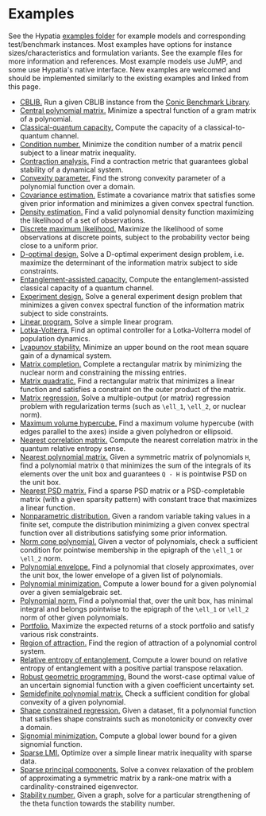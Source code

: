 # Examples

See the Hypatia [examples folder](https://github.com/chriscoey/Hypatia.jl/tree/master/examples) for example models and corresponding test/benchmark instances.
Most examples have options for instance sizes/characteristics and formulation variants.
See the example files for more information and references.
Most example models use JuMP, and some use Hypatia's native interface.
New examples are welcomed and should be implemented similarly to the existing examples and linked from this page.

  - [CBLIB.](https://github.com/chriscoey/Hypatia.jl/tree/master/examples/CBLIB) Run a given CBLIB instance from the [Conic Benchmark Library](http://cblib.zib.de/).
  - [Central polynomial matrix.](https://github.com/chriscoey/Hypatia.jl/tree/master/examples/centralpolymat) Minimize a spectral function of a gram matrix of a polynomial.
  - [Classical-quantum capacity.](https://github.com/chriscoey/Hypatia.jl/tree/master/examples/classicalquantum) Compute the capacity of a classical-to-quantum channel.
  - [Condition number.](https://github.com/chriscoey/Hypatia.jl/tree/master/examples/conditionnum) Minimize the condition number of a matrix pencil subject to a linear matrix inequality.
  - [Contraction analysis.](https://github.com/chriscoey/Hypatia.jl/tree/master/examples/contraction) Find a contraction metric that guarantees global stability of a dynamical system.
  - [Convexity parameter.](https://github.com/chriscoey/Hypatia.jl/tree/master/examples/convexityparameter) Find the strong convexity parameter of a polynomial function over a domain.
  - [Covariance estimation.](https://github.com/chriscoey/Hypatia.jl/tree/master/examples/covarianceest) Estimate a covariance matrix that satisfies some given prior information and minimizes a given convex spectral function.
  - [Density estimation.](https://github.com/chriscoey/Hypatia.jl/tree/master/examples/densityest) Find a valid polynomial density function maximizing the likelihood of a set of observations.
  - [Discrete maximum likelihood.](https://github.com/chriscoey/Hypatia.jl/tree/master/examples/discretemaxlikelihood) Maximize the likelihood of some observations at discrete points, subject to the probability vector being close to a uniform prior.
  - [D-optimal design.](https://github.com/chriscoey/Hypatia.jl/tree/master/examples/doptimaldesign) Solve a D-optimal experiment design problem, i.e. maximize the determinant of the information matrix subject to side constraints.
  - [Entanglement-assisted capacity.](https://github.com/chriscoey/Hypatia.jl/tree/master/examples/entanglementassisted) Compute the entanglement-assisted classical capacity of a quantum channel.
  - [Experiment design.](https://github.com/chriscoey/Hypatia.jl/tree/master/examples/experimentdesign) Solve a general experiment design problem that minimizes a given convex spectral function of the information matrix subject to side constraints.
  - [Linear program.](https://github.com/chriscoey/Hypatia.jl/tree/master/examples/linearopt) Solve a simple linear program.
  - [Lotka-Volterra.](https://github.com/chriscoey/Hypatia.jl/tree/master/examples/lotkavolterra) Find an optimal controller for a Lotka-Volterra model of population dynamics.
  - [Lyapunov stability.](https://github.com/chriscoey/Hypatia.jl/tree/master/examples/lyapunovstability) Minimize an upper bound on the root mean square gain of a dynamical system.
  - [Matrix completion.](https://github.com/chriscoey/Hypatia.jl/tree/master/examples/matrixcompletion) Complete a rectangular matrix by minimizing the nuclear norm and constraining the missing entries.
  - [Matrix quadratic.](https://github.com/chriscoey/Hypatia.jl/tree/master/examples/matrixquadratic) Find a rectangular matrix that minimizes a linear function and satisfies a constraint on the outer product of the matrix.
  - [Matrix regression.](https://github.com/chriscoey/Hypatia.jl/tree/master/examples/matrixregression) Solve a multiple-output (or matrix) regression problem with regularization terms (such as ``\ell_1``, ``\ell_2``, or nuclear norm).
  - [Maximum volume hypercube.](https://github.com/chriscoey/Hypatia.jl/tree/master/examples/maxvolume) Find a maximum volume hypercube (with edges parallel to the axes) inside a given polyhedron or ellipsoid.
  - [Nearest correlation matrix.](https://github.com/chriscoey/Hypatia.jl/tree/master/examples/nearestcorrelation) Compute the nearest correlation matrix in the quantum relative entropy sense.
  - [Nearest polynomial matrix.](https://github.com/chriscoey/Hypatia.jl/tree/master/examples/nearestpolymat) Given a symmetric matrix of polynomials ``H``, find a polynomial matrix ``Q`` that minimizes the sum of the integrals of its elements over the unit box and guarantees ``Q - H`` is pointwise PSD on the unit box.
  - [Nearest PSD matrix.](https://github.com/chriscoey/Hypatia.jl/tree/master/examples/nearestpsd) Find a sparse PSD matrix or a PSD-completable matrix (with a given sparsity pattern) with constant trace that maximizes a linear function.
  - [Nonparametric distribution.](https://github.com/chriscoey/Hypatia.jl/tree/master/examples/nonparametricdistr) Given a random variable taking values in a finite set, compute the distribution minimizing a given convex spectral function over all distributions satisfying some prior information.
  - [Norm cone polynomial.](https://github.com/chriscoey/Hypatia.jl/tree/master/examples/normconepoly) Given a vector of polynomials, check a sufficient condition for pointwise membership in the epigraph of the ``\ell_1`` or ``\ell_2`` norm.
  - [Polynomial envelope.](https://github.com/chriscoey/Hypatia.jl/tree/master/examples/polyenvelope) Find a polynomial that closely approximates, over the unit box, the lower envelope of a given list of polynomials.
  - [Polynomial minimization.](https://github.com/chriscoey/Hypatia.jl/tree/master/examples/polymin) Compute a lower bound for a given polynomial over a given semialgebraic set.
  - [Polynomial norm.](https://github.com/chriscoey/Hypatia.jl/tree/master/examples/polynorm) Find a polynomial that, over the unit box, has minimal integral and belongs pointwise to the epigraph of the ``\ell_1`` or ``\ell_2`` norm of other given polynomials.
  - [Portfolio.](https://github.com/chriscoey/Hypatia.jl/tree/master/examples/portfolio) Maximize the expected returns of a stock portfolio and satisfy various risk constraints.
  - [Region of attraction.](https://github.com/chriscoey/Hypatia.jl/tree/master/examples/regionofattr) Find the region of attraction of a polynomial control system.
  - [Relative entropy of entanglement.](https://github.com/chriscoey/Hypatia.jl/tree/master/examples/relentrentanglement) Compute a lower bound on relative entropy of entanglement with a positive partial transpose relaxation.
  - [Robust geometric programming.](https://github.com/chriscoey/Hypatia.jl/tree/master/examples/robustgeomprog) Bound the worst-case optimal value of an uncertain signomial function with a given coefficient uncertainty set.
  - [Semidefinite polynomial matrix.](https://github.com/chriscoey/Hypatia.jl/tree/master/examples/semidefinitepoly) Check a sufficient condition for global convexity of a given polynomial.
  - [Shape constrained regression.](https://github.com/chriscoey/Hypatia.jl/tree/master/examples/shapeconregr) Given a dataset, fit a polynomial function that satisfies shape constraints such as monotonicity or convexity over a domain.
  - [Signomial minimization.](https://github.com/chriscoey/Hypatia.jl/tree/master/examples/signomialmin) Compute a global lower bound for a given signomial function.
  - [Sparse LMI.](https://github.com/chriscoey/Hypatia.jl/tree/master/examples/sparselmi) Optimize over a simple linear matrix inequality with sparse data.
  - [Sparse principal components.](https://github.com/chriscoey/Hypatia.jl/tree/master/examples/sparsepca) Solve a convex relaxation of the problem of approximating a symmetric matrix by a rank-one matrix with a cardinality-constrained eigenvector.
  - [Stability number.](https://github.com/chriscoey/Hypatia.jl/tree/master/examples/stabilitynumber) Given a graph, solve for a particular strengthening of the theta function towards the stability number.
